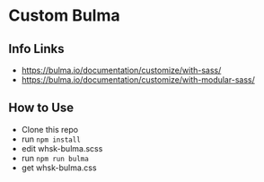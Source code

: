 # Custom Bulma

## Info Links
- https://bulma.io/documentation/customize/with-sass/
- https://bulma.io/documentation/customize/with-modular-sass/


## How to Use
- Clone this repo
- run `npm install`
- edit whsk-bulma.scss
- run `npm run bulma`
- get whsk-bulma.css